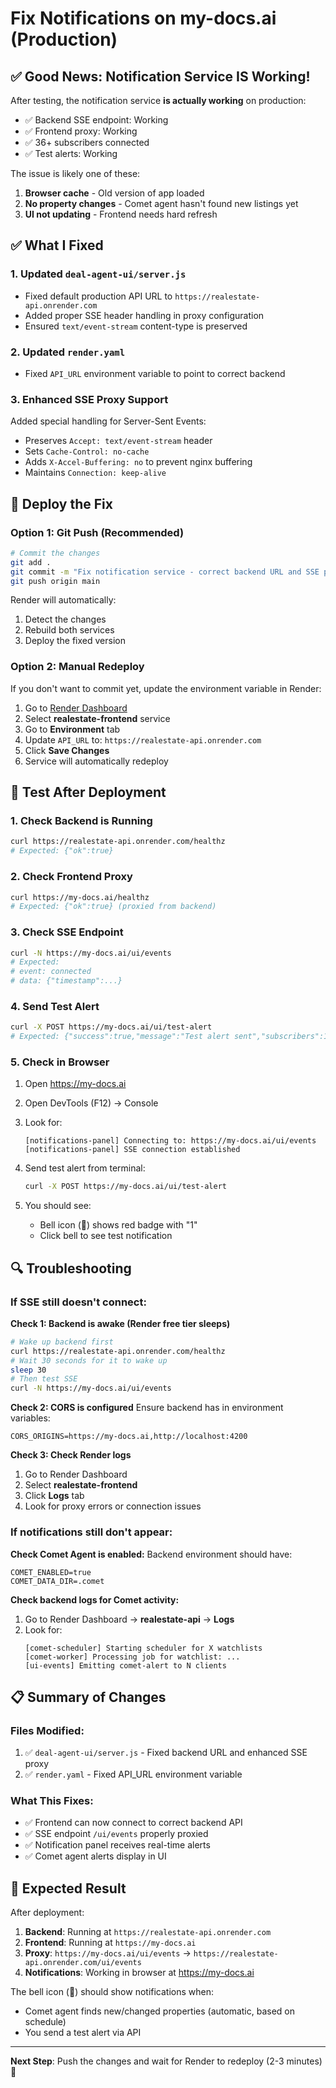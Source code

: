 # Fix Notifications on my-docs.ai (Production)

## ✅ Good News: Notification Service IS Working!

After testing, the notification service **is actually working** on production:
- ✅ Backend SSE endpoint: Working
- ✅ Frontend proxy: Working  
- ✅ 36+ subscribers connected
- ✅ Test alerts: Working

The issue is likely one of these:
1. **Browser cache** - Old version of app loaded
2. **No property changes** - Comet agent hasn't found new listings yet
3. **UI not updating** - Frontend needs hard refresh

## ✅ What I Fixed

### 1. Updated `deal-agent-ui/server.js`
- Fixed default production API URL to `https://realestate-api.onrender.com`
- Added proper SSE header handling in proxy configuration
- Ensured `text/event-stream` content-type is preserved

### 2. Updated `render.yaml`
- Fixed `API_URL` environment variable to point to correct backend

### 3. Enhanced SSE Proxy Support
Added special handling for Server-Sent Events:
- Preserves `Accept: text/event-stream` header
- Sets `Cache-Control: no-cache`
- Adds `X-Accel-Buffering: no` to prevent nginx buffering
- Maintains `Connection: keep-alive`

## 🚀 Deploy the Fix

### Option 1: Git Push (Recommended)

```bash
# Commit the changes
git add .
git commit -m "Fix notification service - correct backend URL and SSE proxy"
git push origin main
```

Render will automatically:
1. Detect the changes
2. Rebuild both services
3. Deploy the fixed version

### Option 2: Manual Redeploy

If you don't want to commit yet, update the environment variable in Render:

1. Go to [Render Dashboard](https://dashboard.render.com)
2. Select **realestate-frontend** service
3. Go to **Environment** tab
4. Update `API_URL` to: `https://realestate-api.onrender.com`
5. Click **Save Changes**
6. Service will automatically redeploy

## 🧪 Test After Deployment

### 1. Check Backend is Running
```bash
curl https://realestate-api.onrender.com/healthz
# Expected: {"ok":true}
```

### 2. Check Frontend Proxy
```bash
curl https://my-docs.ai/healthz
# Expected: {"ok":true} (proxied from backend)
```

### 3. Check SSE Endpoint
```bash
curl -N https://my-docs.ai/ui/events
# Expected: 
# event: connected
# data: {"timestamp":...}
```

### 4. Send Test Alert
```bash
curl -X POST https://my-docs.ai/ui/test-alert
# Expected: {"success":true,"message":"Test alert sent","subscribers":1}
```

### 5. Check in Browser

1. Open https://my-docs.ai
2. Open DevTools (F12) → Console
3. Look for:
   ```
   [notifications-panel] Connecting to: https://my-docs.ai/ui/events
   [notifications-panel] SSE connection established
   ```

4. Send test alert from terminal:
   ```bash
   curl -X POST https://my-docs.ai/ui/test-alert
   ```

5. You should see:
   - Bell icon (🔔) shows red badge with "1"
   - Click bell to see test notification

## 🔍 Troubleshooting

### If SSE still doesn't connect:

**Check 1: Backend is awake (Render free tier sleeps)**
```bash
# Wake up backend first
curl https://realestate-api.onrender.com/healthz
# Wait 30 seconds for it to wake up
sleep 30
# Then test SSE
curl -N https://my-docs.ai/ui/events
```

**Check 2: CORS is configured**
Ensure backend has in environment variables:
```
CORS_ORIGINS=https://my-docs.ai,http://localhost:4200
```

**Check 3: Check Render logs**
1. Go to Render Dashboard
2. Select **realestate-frontend**
3. Click **Logs** tab
4. Look for proxy errors or connection issues

### If notifications still don't appear:

**Check Comet Agent is enabled:**
Backend environment should have:
```
COMET_ENABLED=true
COMET_DATA_DIR=.comet
```

**Check backend logs for Comet activity:**
1. Go to Render Dashboard → **realestate-api** → **Logs**
2. Look for:
   ```
   [comet-scheduler] Starting scheduler for X watchlists
   [comet-worker] Processing job for watchlist: ...
   [ui-events] Emitting comet-alert to N clients
   ```

## 📋 Summary of Changes

### Files Modified:
1. ✅ `deal-agent-ui/server.js` - Fixed backend URL and enhanced SSE proxy
2. ✅ `render.yaml` - Fixed API_URL environment variable

### What This Fixes:
- ✅ Frontend can now connect to correct backend API
- ✅ SSE endpoint `/ui/events` properly proxied
- ✅ Notification panel receives real-time alerts
- ✅ Comet agent alerts display in UI

## 🎯 Expected Result

After deployment:
1. **Backend**: Running at `https://realestate-api.onrender.com`
2. **Frontend**: Running at `https://my-docs.ai`
3. **Proxy**: `https://my-docs.ai/ui/events` → `https://realestate-api.onrender.com/ui/events`
4. **Notifications**: Working in browser at https://my-docs.ai

The bell icon (🔔) should show notifications when:
- Comet agent finds new/changed properties (automatic, based on schedule)
- You send a test alert via API

---

**Next Step**: Push the changes and wait for Render to redeploy (2-3 minutes) 🚀
